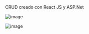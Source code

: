 CRUD creado con React JS y ASP.Net

![image](https://github.com/user-attachments/assets/00cc73a0-8575-432e-a073-e577ff3b6c50)

![image](https://github.com/user-attachments/assets/28f4cd0c-33cb-4ef2-8f67-ed495155f1af)

